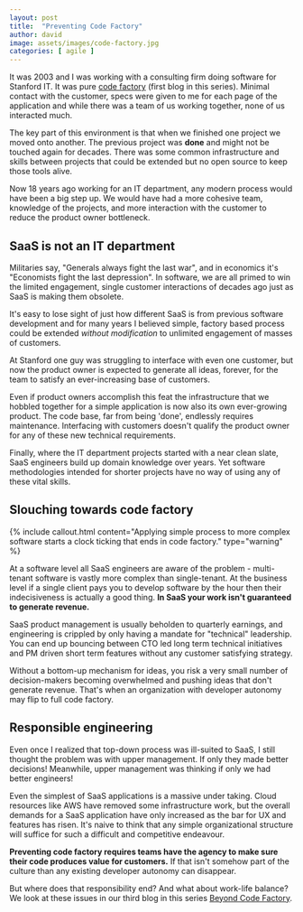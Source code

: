 ```yaml
---
layout: post
title:  "Preventing Code Factory"
author: david
image: assets/images/code-factory.jpg
categories: [ agile ]
---
```

It was 2003 and I was working with a consulting firm doing software for Stanford IT. It was pure 
[code factory]({{site.baseurl}}/agile/2021/08/16/code-factory.html) (first blog in this series). Minimal contact with 
the customer, specs were given to me for each page of the application and while there was a team of us working together, 
none of us interacted much.

The key part of this environment is that when we finished one project we moved onto another. The previous project
was **done** and might not be touched again for decades. There was some common infrastructure and skills between 
projects that could be extended but no open source to keep those tools alive.

Now 18 years ago working for an IT department, any modern process would have been a big step up. We would have had a 
more cohesive team, knowledge of the projects, and more interaction with the customer to reduce the product owner 
bottleneck.

## SaaS is not an IT department
Militaries say, "Generals always fight the last war", and in economics it's "Economists fight the last depression". 
In software, we are all primed to win the limited engagement, single customer interactions of decades ago just as 
SaaS is making them obsolete.

It's easy to lose sight of just how different SaaS is from previous software development and for many years I believed 
simple, factory based process could be extended _without modification_ to unlimited engagement of masses of customers.

At Stanford one guy was struggling to interface with even one customer, but now the product owner is expected to 
generate all ideas, forever, for the team to satisfy an ever-increasing base of customers.

Even if product owners accomplish this feat the infrastructure that we hobbled together for a simple application is 
now also its own ever-growing product. The code base, far from being 'done', endlessly requires maintenance. 
Interfacing with customers doesn't qualify the product owner for any of these new technical requirements.

Finally, where the IT department projects started with a near clean slate, SaaS engineers build up domain knowledge 
over years. Yet software methodologies intended for shorter projects have no way of using any of these vital skills.

## Slouching towards code factory
{% include callout.html
content="Applying simple process to more complex software starts a clock ticking that ends in code factory."
type="warning" %}

At a software level all SaaS engineers are aware of the problem - multi-tenant software is vastly more complex than
single-tenant. At the business level if a single client pays you to develop software by the hour then their 
indecisiveness is actually a good thing. **In SaaS your work isn't guaranteed to generate revenue.**

SaaS product management is usually beholden to quarterly earnings, and engineering is crippled by only having a mandate
for "technical" leadership. You can end up bouncing between CTO led long term technical initiatives and PM driven short
term features without any customer satisfying strategy. 

Without a bottom-up mechanism for ideas, you risk a very small number of decision-makers becoming overwhelmed and 
pushing ideas that don't generate revenue. That's when an organization with developer autonomy may flip to full code 
factory.

## Responsible engineering
Even once I realized that top-down process was ill-suited to SaaS, I still thought the problem was with upper 
management. If only they made better decisions! Meanwhile, upper management was thinking if only we had better 
engineers!

Even the simplest of SaaS applications is a massive under taking. Cloud resources like AWS have removed some
infrastructure work, but the overall demands for a SaaS application have only increased as the bar for UX and features
has risen. It's naive to think that any simple organizational structure will suffice for such a difficult and 
competitive endeavour.

**Preventing code factory requires teams have the agency to make sure their code produces value for customers.** If that
isn't somehow part of the culture than any existing developer autonomy can disappear. 

But where does that responsibility end? And what about work-life balance? We look at these issues in our third blog 
in this series [Beyond Code Factory]().